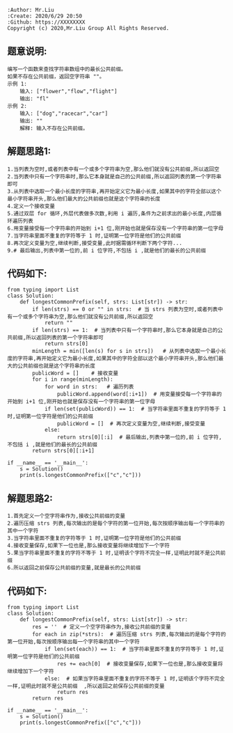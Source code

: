     :Author: Mr.Liu
    :Create: 2020/6/29 20:50
    :Github: https://XXXXXXXX
    Copyright (c) 2020,Mr.Liu Group All Rights Reserved.

## 题意说明:
    编写一个函数来查找字符串数组中的最长公共前缀。
    如果不存在公共前缀，返回空字符串 ""。
    示例 1:
        输入: ["flower","flow","flight"]
        输出: "fl"
    示例 2:
        输入: ["dog","racecar","car"]
        输出: ""
        解释: 输入不存在公共前缀。

## 解题思路1:
    1.当列表为空时,或者列表中有一个或多个字符串为空,那么他们就没有公共前缀,所以返回空
    2.当列表中只有一个字符串时,那么它本身就是自己的公共前缀,所以返回列表的第一个字符串即可
    3.从列表中选取一个最小长度的字符串,再开始定义它为最小长度,如果其中的字符全部以这个最小字符串开头,那么他们最大的公共前缀也就是这个字符串的长度
    4.定义一个接收变量
    5.通过双层 for 循环,外层代表做多次数,利用 i 遍历,条件为之前求出的最小长度,内层循环遍历列表 
    6.用变量接受每一个字符串的开始到 i+1 位,刚开始也就是保存没有一个字符串的第一位字母
    7.当字符串里面不重复的字符等于 1 时,证明第一位字符是他们的公共前缀
    8.再次定义变量为空,继续判断,接受变量,此时据需循环判断下两个字符...
    9.# 最后输出,列表中第一位的,前 i 位字符,不包括 i ,就是他们的最长的公共前缀

## 代码如下:
    from typing import List
    class Solution:
        def longestCommonPrefix(self, strs: List[str]) -> str:
            if len(strs) == 0 or "" in strs:  # 当 strs 列表为空时,或者列表中有一个或多个字符串为空,那么他们就没有公共前缀,所以返回空
                return ""
            if len(strs) == 1:  # 当列表中只有一个字符串时,那么它本身就是自己的公共前缀,所以返回列表的第一个字符串即可
                return strs[0]
            minLength = min([len(s) for s in strs])   # 从列表中选取一个最小长度的字符串,再开始定义它为最小长度,如果其中的字符全部以这个最小字符串开头,那么他们最大的公共前缀也就是这个字符串的长度
            publicWord = []    # 接收变量
            for i in range(minLength):
                for word in strs:   # 遍历列表
                    publicWord.append(word[:i+1])  # 用变量接受每一个字符串的开始到 i+1 位,刚开始也就是保存没有一个字符串的第一位字母
                if len(set(publicWord)) == 1:  # 当字符串里面不重复的字符等于 1 时,证明第一位字符是他们的公共前缀
                    publicWord = []  # 再次定义变量为空,继续判断,接受变量
                else:
                    return strs[0][:i]  # 最后输出,列表中第一位的,前 i 位字符,不包括 i ,就是他们的最长的公共前缀
            return strs[0][:i+1]
            
    if __name__ == '__main__':
        s = Solution()
        print(s.longestCommonPrefix(["c","c"]))
        
## 解题思路2:
    1.首先定义一个空字符串作为,接收公共前缀的变量
    2.遍历压缩 strs 列表,每次输出的是每个字符的第一位开始,每次按顺序输出每一个字符串的其中一个字符
    3.当字符串里面不重复的字符等于 1 时,证明第一位字符是他们的公共前缀
    4.接收变量保存,如果下一位也是,那么接收变量将继续增加下一个字符
    5.果当字符串里面不重复的字符不等于 1 时,证明该个字符不完全一样,证明此时就不是公共前缀 
    6.所以返回之前保存公共前缀的变量,就是最长的公共前缀

## 代码如下:
    from typing import List
    class Solution:
        def longestCommonPrefix(self, strs: List[str]) -> str:
            res = ''  # 定义一个空字符串作为,接收公共前缀的变量
            for each in zip(*strs):  # 遍历压缩 strs 列表,每次输出的是每个字符的第一位开始,每次按顺序输出每一个字符串的其中一个字符
                if len(set(each)) == 1:  # 当字符串里面不重复的字符等于 1 时,证明第一位字符是他们的公共前缀
                    res += each[0]  # 接收变量保存,如果下一位也是,那么接收变量将继续增加下一个字符
                else:  # 如果当字符串里面不重复的字符不等于 1 时,证明该个字符不完全一样,证明此时就不是公共前缀  ,所以返回之前保存公共前缀的变量
                    return res
            return res
    
    if __name__ == '__main__':
        s = Solution()
        print(s.longestCommonPrefix(["c","c"]))